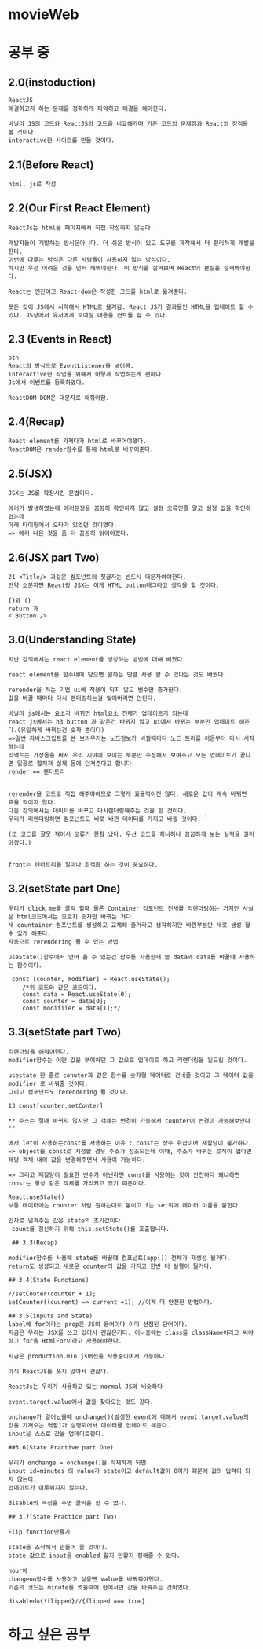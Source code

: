 # movieWeb

# 공부 중

## 2.0(instoduction)

    ReactJS
    해결하고자 하는 문제를 정확하게 파악하고 해결을 해야한다.

    바닐라 JS의 코드와 ReactJS의 코드를 비교해가며 기존 코드의 문제점과 React의 장점을 볼 것이다.
    interactive한 사이트를 만들 것이다.

## 2.1(Before React)

    html, js로 작성

## 2.2(Our First React Element)

    ReactJs는 html을 페이지에서 직접 작성하지 않는다.

    개발자들이 개발하는 방식은아니다. 더 쉬운 방식이 있고 도구를 제작해서 더 편리하게 개발을 한다.
    이번에 다루는 방식은 다른 사람들이 사용하지 않는 방식이다.
    하지만 우선 어려운 것을 먼저 해봐야한다. 이 방식을 살펴보며 React의 본질을 살펴봐야한다.

    React는 엔진이고 React-dom은 작성한 코드를 html로 옮겨준다.

    모든 것이 JS에서 시작해서 HTML로 옮겨감. React JS가 결과물인 HTML을 업데이트 할 수 있다. JS상에서 유저에게 보여질 내용을 컨트롤 할 수 있다.

## 2.3 (Events in React)

    btn
    React의 방식으로 EventListener을 넣어봄.
    interactive한 작업을 위해서 이렇게 작업하는게 편하다.
    Js에서 이벤트를 등록하였다.

    ReactDOM DOM은 대문자로 해줘야함.

## 2.4(Recap)

    React element를 가져다가 html로 바꾸어야했다.
    ReactDOM은 render함수를 통해 html로 바꾸어준다.

## 2.5(JSX)

    JSX는 JS를 확장시킨 문법이다.

    에러가 발생하였는데 에러문장을 꼼꼼히 확인하지 않고 설정 오류인줄 알고 설정 값을 확인하였는데
    아래 타이핑에서 오타가 있었던 것이였다.
    => 에러 나온 것을 좀 더 꼼꼼히 읽어야겠다.

## 2.6(JSX part Two)

    21 <Title/> 과같은 컴포넌트의 첫글자는 반드시 대문자여야한다.
    만약 소문자면 React랑 JSX는 이게 HTML button태그라고 생각을 할 것이다.

    {}와 ()
    return 과
    < Button />

## 3.0(Understanding State)

    지난 강의에서는 react element를 생성하는 방법에 대해 배웠다.

    react element를 함수내에 담으면 원하는 만큼 사용 할 수 있다는 것도 배웠다.

    rerender을 하는 기법 ui에 적용이 되지 않고 변수만 증가한다.
    값을 바꿀 때마다 다시 렌더링하는걸 잊어버리면 안된다.

    바닐라 js에서는 요소가 바뀌면 html요소 전체가 업데이트가 되는데
    react js에서는 h3 button 과 같은건 바뀌지 않고 ui에서 바뀌는 부분만 업데이트 해준다.(유일하게 바뀌는건 숫자 뿐이다)
    =>일반 자바스크립트를 쓴 브라우저는 노드정보가 바뀔때마다 노드 트리를 처음부터 다시 시작하는데 
    리액트는 가상돔을 써서 우리 시야에 보이는 부분만 수정해서 보여주고 모든 업데이트가 끝나면 일괄로 합쳐져 실제 돔에 던져준다고 합니다. 
    render == 렌더트리 


    rerender을 코드로 직접 해주야하므로 그렇게 효율적이진 않다. 새로운 값이 계속 바뀌면 효율 적이지 않다.
    다음 강의에서는 데이터를 바꾸고 다시렌더링해주는 것을 할 것이다.
    우리가 리렌더링하면 컴포넌트도 바로 바뀐 데이터를 가지고 바뀔 것이다. `

    (또 코드를 잘못 적어서 오류가 한참 났다. 우선 코드를 하나하나 꼼꼼하게 보는 실력을 길러야겠다.)

    
    front는 렌더트리를 얼마나 최적화 하는 것이 중요하다.

## 3.2(setState part One)

    우리가 click me를 클릭 할때 물론 Container 컴포넌트 전체를 리렌더링하는 거지만 사실은 html코드에서는 오로지 숫자만 바뀌는 거다.
    새 countainer 컴포넌트를 생성하고 교체해 줄거라고 생각하지만 바뀐부분만 새로 생성 할 수 있게 해준다. 
    자동으로 rerendering 될 수 있는 방법

    useState()함수에서 얻어 올 수 있는건 함수를 사용할때 쓸 data와 data를 바꿀떄 사용하는 함수이다.

     const [counter, modifier] = React.useState();
        /*위 코드와 같은 코드이다.
        const data = React.useState(0);
        const counter = data[0];
        const modifiier = data[1];*/

## 3.3(setState part Two)
    리렌더링을 해줘야한다.
    modifier함수는 어떤 값을 부여하던 그 값으로 업데이트 하고 리렌더링을 일으킬 것이다.
    
    usestate 한 줄로 conuter과 같은 함수를 숫자형 데이터로 건네줄 것이고 그 데이터 값을 modifier 로 바꿔줄 것이다. 
    그리고 컴포넌트도 rerendering 될 것이다.

    13 const[counter,setConter]

    ** 주소는 절대 바뀌지 않지만 그 객체는 변경이 가능해서 counter이 변경이 가능해보인다 **

    에서 let이 사용하는const를 사용하는 이유 : const는 상수 취급이며 재할당이 불가하다. 
    => object를 const로 지정할 경우 주소가 참조되는데 이때, 주소가 바뀌는 로직이 업다면 헤당 객체 내의 값을 변경해주면서 사용이 가능하다.

    => 그리고 재할당이 필요한 변수가 아닌라면 const를 사용하는 것이 안전하다 왜냐하면 const는 항상 같은 객체를 가리키고 있기 때문이다.

    React.useState()
    보통 데이터에는 counter 처럼 원하는대로 붙이고 f는 set뒤에 데이터 이름을 붙힌다.

    인자로 넘겨주는 값은 state의 초기값이다.
     count를 갱신하기 위해 this.setState()를 호출합니다.

     ## 3.3(Recap)

    modifier함수를 사용해 state를 바꿀떄 컴포넌트(app()) 전체가 재생성 될거다.
    return도 생성되고 새로운 counter의 값을 가지고 한번 더 실행이 될거다. 

    ## 3.4(State Functions)

    //setCouter(counter + 1);
    setCounter((cuurent) => current +1); //이게 더 안전한 방법이다. 

    ## 3.5(inputs and State)
    label에 for이라는 prop은 JS의 용어이다 이미 선점된 단어이다. 
    지금은 우리는 JSX를 쓰고 있어서 괜찮은거다. 이나중에는 class를 className이라고 써야하고 for을 HtmlFor이라고 사용해야한다.

    지금은 production.min.js버전을 사용중이여서 가능하다.

    아직 ReactJS를 쓰지 않아서 괜찮다.

    ReactJs는 우리가 사용하고 있는 normal JS와 비슷하다

    event.target.value에서 값을 찾아오는 것도 같다. 

    onchange가 일어났을때 onchange()(발생한 event에 대해서 event.target.value의 값을 가져오는 역할)가 실행되어서 데이터를 업데이트 해준다. 
    input은 스스로 값을 업데이트한다. 
    
    ##3.6(State Practive part One)
    
    우리가 onchange = onchange()을 삭제하게 되면
    input id=minutes 의 value가 state이고 default값이 0이기 떄문에 값의 입력이 되지 않는다.
    업데이트가 이루워지지 않는다.

    disable의 속성을 주면 클릭을 할 수 없다.     

    ## 3.7(State Practice part Two)

    Flip function만들기

    state를 조작해서 만들어 줄 것이다.
    state 값으로 input을 enabled 할지 안할지 정해줄 수 있다.

    hour에 
    changeon함수를 사용하고 싶읖떈 value를 바꿔줘야했다.
    기존의 코드는 minute를 썻을때에 한에서만 값을 바꿔주는 것이였다.

    disabled={!flipped}//{flipped === true}
# 하고 싶은 공부
